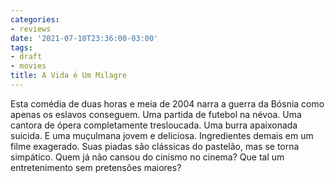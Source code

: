 ```yaml
---
categories:
- reviews
date: '2021-07-10T23:36:00-03:00'
tags:
- draft
- movies
title: A Vida é Um Milagre
---
```


Esta comédia de duas horas e meia de 2004 narra a guerra da Bósnia como apenas os eslavos conseguem. Uma partida de futebol na névoa. Uma cantora de ópera completamente tresloucada. Uma burra apaixonada suicida. E uma muçulmana jovem e deliciosa. Ingredientes demais em um filme exagerado. Suas piadas são clássicas do pastelão, mas se torna simpático. Quem já não cansou do cinismo no cinema? Que tal um entretenimento sem pretensões maiores?
